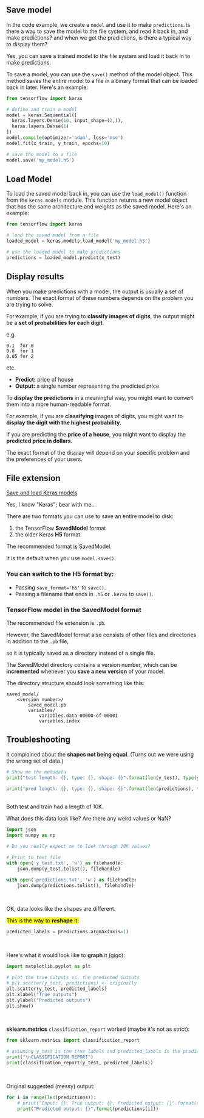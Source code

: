 ## Save model

In the code example, we create a `model` and use it to make `predictions`.  is there a way to save the model to the file system, and read it back in, and make predictions?  and when we get the predictions, is there a typical way to display them?

Yes, you can save a trained model to the file system and load it back in to make predictions.

To save a model, you can use the `save()` method of the model object. This method saves the entire model to a file in a binary format that can be loaded back in later. Here's an example:

```py
from tensorflow import keras

# define and train a model
model = keras.Sequential([
  keras.layers.Dense(10, input_shape=(2,)),
  keras.layers.Dense(1)
])
model.compile(optimizer='adam', loss='mse')
model.fit(x_train, y_train, epochs=10)

# save the model to a file
model.save('my_model.h5')
```

## Load Model

To load the saved model back in, you can use the `load_model()` function from the `keras.models` module. This function returns a new model object that has the same architecture and weights as the saved model. Here's an example:

```py
from tensorflow import keras

# load the saved model from a file
loaded_model = keras.models.load_model('my_model.h5')

# use the loaded model to make predictions
predictions = loaded_model.predict(x_test)
```

## Display results

When you make predictions with a model, the output is usually a set of numbers. The exact format of these numbers depends on the problem you are trying to solve.

For example, if you are trying to **classify images of digits**, the output might be a **set of probabilities for each digit**.

e.g.

```
0.1  for 0
0.8  for 1
0.05 for 2
```

etc.

* **Predict:** price of house
* **Output:** a single number representing the predicted price

To **display the predictions** in a meaningful way, you might want to convert them into a more human-readable format.

For example, if you are **classifying** images of digits, you might want to **display the digit with the highest probability**.

If you are predicting the **price of a house**, you might want to display the **predicted price in dollars**.

The exact format of the display will depend on your specific problem and the preferences of your users.

## File extension

[Save and load Keras models](https://www.tensorflow.org/guide/keras/save_and_serialize)

Yes, I know "Keras"; bear with me...

There are two formats you can use to save an entire model to disk:

1. the TensorFlow **SavedModel** format
2. the older Keras **H5** format.

The recommended format is SavedModel. 

It is the default when you use `model.save()`.

### You can switch to the H5 format by:

* Passing `save_format='h5'` to `save()`.
* Passing a filename that ends in `.h5` or `.keras` to `save()`.

### TensorFlow model in the SavedModel format

The recommended file extension is `.pb`.

However, the SavedModel format also consists of other files and directories in addition to the `.pb` file, 

so it is typically saved as a directory instead of a single file.

The SavedModel directory contains a version number, which can be **incremented** whenever you **save a new version** of your model.

The directory structure should look something like this:

```
saved_model/
    <version number>/
        saved_model.pb
        variables/
            variables.data-00000-of-00001
            variables.index
```

## Troubleshooting

It complained about the **shapes not being equal**.  (Turns out we were using the wrong set of data.)

```py
# Show me the metadata
print("test length: {}, type: {}, shape: {}".format(len(y_test), type(y_test), np.shape(y_test)))

print("pred length: {}, type: {}, shape: {}".format(len(predictions), type(predictions), np.shape(predictions)))
```

<br>
Both test and train had a length of 10K.

What does this data look like?  Are there any weird values or NaN?

```py
import json
import numpy as np

# Do you really expect me to look through 10K values?

# Print to text file
with open('y_test.txt', 'w') as filehandle:
    json.dump(y_test.tolist(), filehandle)

with open('predictions.txt', 'w') as filehandle:
    json.dump(predictions.tolist(), filehandle)
```

<br>

OK, data looks like the shapes are different.

<mark>This is the way to **reshape** it:</mark>

```py
predicted_labels = predictions.argmax(axis=1)
```

<br>

Here's what it would look like to **graph** it (gigo):

```py
import matplotlib.pyplot as plt

# plot the true outputs vs. the predicted outputs
# plt.scatter(y_test, predictions) <- originally
plt.scatter(y_test, predicted_labels)
plt.xlabel("True outputs")
plt.ylabel("Predicted outputs")
plt.show()
```

<br>

**sklearn.metrics** `classification_report` worked (maybe it's not as strict):

```py
from sklearn.metrics import classification_report

# assuming y_test is the true labels and predicted_labels is the predicted labels
print("\nCLASSIFICATION REPORT")
print(classification_report(y_test, predicted_labels))
```

<br>

Original suggested (messy) output:

```py
for i in range(len(predictions)):
    # print("Input: {}, True output: {}, Predicted output: {}".format(x_test[i], y_test[i], predictions[i]))
    print("Predicted output: {}".format(predictions[i]))
```
